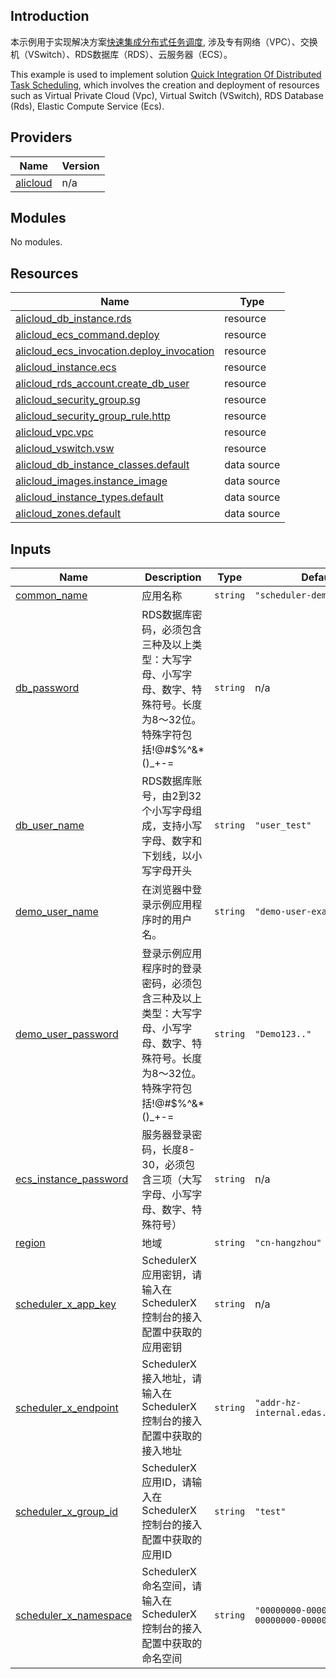 ## Introduction
<!-- DOCS_DESCRIPTION_CN -->
本示例用于实现解决方案[快速集成分布式任务调度](https://www.aliyun.com/solution/tech-solution/mse-schedulerx), 涉及专有网络（VPC）、交换机（VSwitch）、RDS数据库（RDS）、云服务器（ECS）。
<!-- DOCS_DESCRIPTION_CN -->

<!-- DOCS_DESCRIPTION_EN -->
This example is used to implement solution [Quick Integration Of Distributed Task Scheduling](https://www.aliyun.com/solution/tech-solution/mse-schedulerx), which involves the creation and deployment of resources such as Virtual Private Cloud (Vpc), Virtual Switch (VSwitch), RDS Database (Rds), Elastic Compute Service (Ecs).
<!-- DOCS_DESCRIPTION_EN -->

<!-- BEGIN_TF_DOCS -->
## Providers

| Name | Version |
|------|---------|
| <a name="provider_alicloud"></a> [alicloud](#provider\_alicloud) | n/a |

## Modules

No modules.

## Resources

| Name | Type |
|------|------|
| [alicloud_db_instance.rds](https://registry.terraform.io/providers/aliyun/alicloud/latest/docs/resources/db_instance) | resource |
| [alicloud_ecs_command.deploy](https://registry.terraform.io/providers/aliyun/alicloud/latest/docs/resources/ecs_command) | resource |
| [alicloud_ecs_invocation.deploy_invocation](https://registry.terraform.io/providers/aliyun/alicloud/latest/docs/resources/ecs_invocation) | resource |
| [alicloud_instance.ecs](https://registry.terraform.io/providers/aliyun/alicloud/latest/docs/resources/instance) | resource |
| [alicloud_rds_account.create_db_user](https://registry.terraform.io/providers/aliyun/alicloud/latest/docs/resources/rds_account) | resource |
| [alicloud_security_group.sg](https://registry.terraform.io/providers/aliyun/alicloud/latest/docs/resources/security_group) | resource |
| [alicloud_security_group_rule.http](https://registry.terraform.io/providers/aliyun/alicloud/latest/docs/resources/security_group_rule) | resource |
| [alicloud_vpc.vpc](https://registry.terraform.io/providers/aliyun/alicloud/latest/docs/resources/vpc) | resource |
| [alicloud_vswitch.vsw](https://registry.terraform.io/providers/aliyun/alicloud/latest/docs/resources/vswitch) | resource |
| [alicloud_db_instance_classes.default](https://registry.terraform.io/providers/aliyun/alicloud/latest/docs/data-sources/db_instance_classes) | data source |
| [alicloud_images.instance_image](https://registry.terraform.io/providers/aliyun/alicloud/latest/docs/data-sources/images) | data source |
| [alicloud_instance_types.default](https://registry.terraform.io/providers/aliyun/alicloud/latest/docs/data-sources/instance_types) | data source |
| [alicloud_zones.default](https://registry.terraform.io/providers/aliyun/alicloud/latest/docs/data-sources/zones) | data source |

## Inputs

| Name | Description | Type | Default | Required |
|------|-------------|------|---------|:--------:|
| <a name="input_common_name"></a> [common\_name](#input\_common\_name) | 应用名称 | `string` | `"scheduler-demo"` | no |
| <a name="input_db_password"></a> [db\_password](#input\_db\_password) | RDS数据库密码，必须包含三种及以上类型：大写字母、小写字母、数字、特殊符号。长度为8～32位。特殊字符包括!@#$%^&*()\_+-= | `string` | n/a | yes |
| <a name="input_db_user_name"></a> [db\_user\_name](#input\_db\_user\_name) | RDS数据库账号，由2到32个小写字母组成，支持小写字母、数字和下划线，以小写字母开头 | `string` | `"user_test"` | no |
| <a name="input_demo_user_name"></a> [demo\_user\_name](#input\_demo\_user\_name) | 在浏览器中登录示例应用程序时的用户名。 | `string` | `"demo-user-example"` | no |
| <a name="input_demo_user_password"></a> [demo\_user\_password](#input\_demo\_user\_password) | 登录示例应用程序时的登录密码，必须包含三种及以上类型：大写字母、小写字母、数字、特殊符号。长度为8～32位。特殊字符包括!@#$%^&*()\_+-= | `string` | `"Demo123.."` | no |
| <a name="input_ecs_instance_password"></a> [ecs\_instance\_password](#input\_ecs\_instance\_password) | 服务器登录密码，长度8-30，必须包含三项（大写字母、小写字母、数字、特殊符号） | `string` | n/a | yes |
| <a name="input_region"></a> [region](#input\_region) | 地域 | `string` | `"cn-hangzhou"` | no |
| <a name="input_scheduler_x_app_key"></a> [scheduler\_x\_app\_key](#input\_scheduler\_x\_app\_key) | SchedulerX应用密钥，请输入在SchedulerX控制台的接入配置中获取的应用密钥 | `string` | n/a | yes |
| <a name="input_scheduler_x_endpoint"></a> [scheduler\_x\_endpoint](#input\_scheduler\_x\_endpoint) | SchedulerX接入地址，请输入在SchedulerX控制台的接入配置中获取的接入地址 | `string` | `"addr-hz-internal.edas.aliyun.com"` | no |
| <a name="input_scheduler_x_group_id"></a> [scheduler\_x\_group\_id](#input\_scheduler\_x\_group\_id) | SchedulerX应用ID，请输入在SchedulerX控制台的接入配置中获取的应用ID | `string` | `"test"` | no |
| <a name="input_scheduler_x_namespace"></a> [scheduler\_x\_namespace](#input\_scheduler\_x\_namespace) | SchedulerX命名空间，请输入在SchedulerX控制台的接入配置中获取的命名空间 | `string` | `"00000000-00000000-00000000-00000000"` | no |
<!-- END_TF_DOCS -->